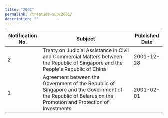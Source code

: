 ```yaml
---
title: "2001"
permalink: /treaties-sup/2001/
description: ""
---
```

|Notification No.|Subject|Published Date|
|---|---|---|
|2|Treaty on Judicial Assistance in Civil and Commercial Matters between the Republic of Singapore and the People's Republic of China|2001-12-28|
|1|Agreement between the Government of the Republic of Singapore and the Government of the Republic of Belarus on the Promotion and Protection of Investments|2001-02-01|